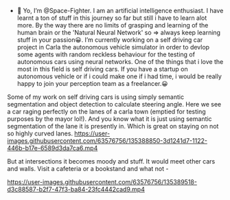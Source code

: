 - 👋 Yo, I’m @Space-Fighter. I am an artificial intelligence enthusiast. I have learnt a ton of stuff in this journey so far but still i have to learn alot more. By the way there are no limits of grasping and learning of the human brain or the 'Natural Neural Network'  so => always keep learning stuff in your passion😀. 
I’m currently working on a self driving car project in Carla the autonomous vehicle simulator in order to devlop some agents with random reckless behaviour for the testing of autonomous cars using neural networks. One of the things that i love the most in this field is self driving cars. If you have a startup on autonomous vehicle or if i could make one if i had time, i would be really happy to join your perception team as a freelancer.😀


Some of my work on self driving cars is using simply semantic segmentation and object detection to calculate steering angle. 
Here we see a car raging perfectly on the lanes of a carla town (emptied for testing purposes by the mayor lol!). And you know what it is just using semantic segmentation of the lane it is presently in. Which is great on staying on not so highly curved lanes. 
https://user-images.githubusercontent.com/63576756/135388850-3d1241d7-1122-446b-b17e-6589d3da7ca6.mp4

But at intersections it becomes moody and stuff. It would meet other cars and walls. Visit a cafeteria or a bookstand and what not - 

https://user-images.githubusercontent.com/63576756/135389518-d3c88587-b2f7-47f3-ba84-23fc4442cad9.mp4


